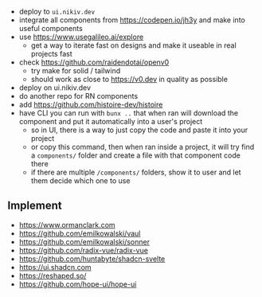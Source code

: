 - deploy to `ui.nikiv.dev`
- integrate all components from https://codepen.io/jh3y and make into useful components
- use https://www.usegalileo.ai/explore
  - get a way to iterate fast on designs and make it useable in real projects fast
- check https://github.com/raidendotai/openv0
  - try make for solid / tailwind
  - should work as close to https://v0.dev in quality as possible
- deploy on ui.nikiv.dev
- do another repo for RN components
- add https://github.com/histoire-dev/histoire
- have CLI you can run with `bunx ..` that when ran will download the component and put it automatically into a user's project
  - so in UI, there is a way to just copy the code and paste it into your project
  - or copy this command, then when ran inside a project, it will try find a `components/` folder and create a file with that component code there
  - if there are multiple `/components/` folders, show it to user and let them decide which one to use

## Implement

- https://www.ormanclark.com
- https://github.com/emilkowalski/vaul
- https://github.com/emilkowalski/sonner
- https://github.com/radix-vue/radix-vue
- https://github.com/huntabyte/shadcn-svelte
- https://ui.shadcn.com
- https://reshaped.so/
- https://github.com/hope-ui/hope-ui
